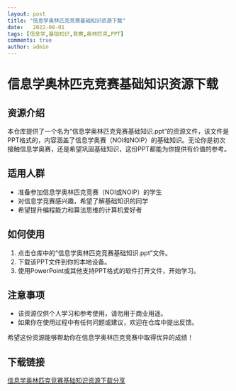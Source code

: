 ```yaml
---
layout: post
title: "信息学奥林匹克竞赛基础知识资源下载"
date:   2022-08-01
tags: [信息学,基础知识,竞赛,奥林匹克,PPT]
comments: true
author: admin
---
```

# 信息学奥林匹克竞赛基础知识资源下载

## 资源介绍

本仓库提供了一个名为“信息学奥林匹克竞赛基础知识.ppt”的资源文件，该文件是PPT格式的，内容涵盖了信息学奥赛（NOI和NOIP）的基础知识。无论你是初次接触信息学奥赛，还是希望巩固基础知识，这份PPT都能为你提供有价值的参考。

## 适用人群

- 准备参加信息学奥林匹克竞赛（NOI或NOIP）的学生
- 对信息学竞赛感兴趣，希望了解基础知识的同学
- 希望提升编程能力和算法思维的计算机爱好者

## 如何使用

1. 点击仓库中的“信息学奥林匹克竞赛基础知识.ppt”文件。
2. 下载该PPT文件到你的本地设备。
3. 使用PowerPoint或其他支持PPT格式的软件打开文件，开始学习。

## 注意事项

- 该资源仅供个人学习和参考使用，请勿用于商业用途。
- 如果你在使用过程中有任何问题或建议，欢迎在仓库中提出反馈。

希望这份资源能够帮助你在信息学奥林匹克竞赛中取得优异的成绩！

## 下载链接

[信息学奥林匹克竞赛基础知识资源下载分享](https://pan.quark.cn/s/096c862d6cdb)